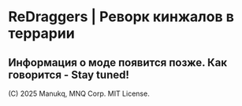 # ReDraggers | Реворк кинжалов в террарии

## Информация о моде появится позже. Как говорится - Stay tuned!

(C) 2025 Manukq, MNQ Corp. MIT License.